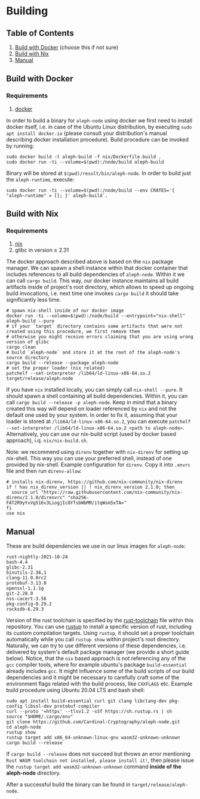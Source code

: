 # Building

## Table of Contents
1. [Build with Docker](#Build-with-Docker) (choose this if not sure)
2. [Build with Nix](#Build-with-Nix)
3. [Manual](#Manual)

## Build with Docker

### Requirements
1. [docker][docker]

In order to build a binary for `aleph-node` using docker we first need to install docker itself, i.e. in case of the Ubuntu Linux
distribution, by executing `sudo apt install docker.io` (please consult your distribution's manual describing docker
installation procedure). Build procedure can be invoked by running:
```
sudo docker build -t aleph-build -f nix/Dockerfile.build .
sudo docker run -ti --volume=$(pwd):/node/build aleph-build
```
Binary will be stored at `$(pwd)/result/bin/aleph-node`.
In order to build just the `aleph-runtime`, execute:
```
sudo docker run -ti --volume=$(pwd):/node/build --env CRATES='{ "aleph-runtime" = []; }' aleph-build`.
```

## Build with Nix

### Requirements
1. [nix][nix]
2. glibc in version ≥ 2.31

The docker approach described above is based on the `nix` package manager.
We can spawn a shell instance within that docker container that includes references to all build dependencies of `aleph-node`.
Within it we can call `cargo build`.
This way, our docker instance maintains all build artifacts inside of project's root directory, which allows to speed up
ongoing build invocations, i.e. next time one invokes `cargo build` it should take significantly less time.
```
# spawn nix-shell inside of our docker image
docker run -ti --volume=$(pwd):/node/build --entrypoint="nix-shell" aleph-build --pure
# if your `target` directory contains some artifacts that were not created using this procedure, we first remove them
# otherwise you might receive errors claiming that you are using wrong version of glibc
cargo clean
# build `aleph-node` and store it at the root of the aleph-node's source directory
cargo build --release --package aleph-node
# set the proper loader (nix related)
patchelf --set-interpreter /lib64/ld-linux-x86-64.so.2 target/release/aleph-node
```

If you have `nix` installed locally, you can simply call `nix-shell --pure`. It should spawn a shell containing all build
dependencies. Within it, you can call `cargo build --release -p aleph-node`. Keep in mind that a binary created this way will
depend on loader referenced by `nix` and not the default one used by your system. In order to fix it, assuming that your loader
is stored at `/lib64/ld-linux-x86-64.so.2`, you can execute `patchelf --set-interpreter /lib64/ld-linux-x86-64.so.2 <path to
aleph-node>`. Alternatively, you can use our nix-build script (used by docker based approach), i.q. `nix/nix-build.sh`.

Note: we recommend using `direnv` together with `nix-direnv` for setting up nix-shell. This way you can use your preferred shell,
instead of one provided by nix-shell.
Example configuration for `direnv`. Copy it into `.envrc` file and then run `direnv-allow`:
```
# installs nix-direnv, https://github.com/nix-community/nix-direnv
if ! has nix_direnv_version || ! nix_direnv_version 2.1.0; then
  source_url "https://raw.githubusercontent.com/nix-community/nix-direnv/2.1.0/direnvrc" "sha256-FAT2R9yYvVg516v3LiogjIc8YfsbWbMM/itqWsm5xTA="
fi
use nix
```

## Manual
These are build dependencies we use in our linux images for `aleph-node`:
```
rust-nightly-2021-10-24
bash-4.4
glibc-2.31
binutils-2.36,1
clang-11.0.0rc2
protobuf-3.13.0
openssl-1.1.1g
git-2.28.0
nss-cacert-3.56
pkg-config-0.29.2
rocksdb-6.29.3
```

Version of the rust toolchain is specified by the [rust-toolchain][rust-toolchain] file within this repository. You can use [rustup][rustup] to install a specific
version of rust, including its custom compilation targets. Using `rustup`, it should set a proper toolchain automatically while
you call `rustup show` within project's root directory. Naturally, we can try to use different versions of these dependencies,
i.e. delivered by system's default package manager (we provide a short guide below). Notice, that the `nix` based approach
is not referencing any of the `gcc` compiler tools, where for example ubuntu's package `build-essential` already includes `gcc`.
It might influence some of the build scripts of our build dependencies and it might be necessary to carefully craft some of
the environment flags related with the build process, like `CXXFLAGS` etc.
Example build procedure using Ubuntu 20.04 LTS and bash shell:
```
sudo apt install build-essential curl git clang libclang-dev pkg-config libssl-dev protobuf-compiler
curl --proto '=https' --tlsv1.2 -sSf https://sh.rustup.rs | sh
source "$HOME/.cargo/env"
git clone https://github.com/Cardinal-Cryptography/aleph-node.git
cd aleph-node
rustup show
rustup target add x86_64-unknown-linux-gnu wasm32-unknown-unknown
cargo build --release
```

If `cargo build --release` does not succeed but throws an error mentioning `Rust WASM toolchain not installed, please install it!`, then please issue the `rustup target add wasm32-unknown-unknown` command **inside of the aleph-node** directory.

After a successful build the binary can be found in `target/release/aleph-node`.


[nix]: https://nixos.org/download.html
[rustup]: https://rustup.rs/
[docker]: https://docs.docker.com/engine/install/ubuntu/
[rust-toolchain]: ./rust-toolchain
